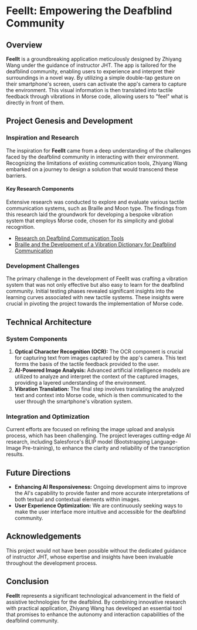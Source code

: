 # FeelIt: Empowering the Deafblind Community

## Overview

**FeelIt** is a groundbreaking application meticulously designed by Zhiyang Wang under the guidance of instructor JHT. The app is tailored for the deafblind community, enabling users to experience and interpret their surroundings in a novel way. By utilizing a simple double-tap gesture on their smartphone's screen, users can activate the app's camera to capture the environment. This visual information is then translated into tactile feedback through vibrations in Morse code, allowing users to "feel" what is directly in front of them.

## Project Genesis and Development

### Inspiration and Research

The inspiration for **FeelIt** came from a deep understanding of the challenges faced by the deafblind community in interacting with their environment. Recognizing the limitations of existing communication tools, Zhiyang Wang embarked on a journey to design a solution that would transcend these barriers.

#### Key Research Components

Extensive research was conducted to explore and evaluate various tactile communication systems, such as Braille and Moon type. The findings from this research laid the groundwork for developing a bespoke vibration system that employs Morse code, chosen for its simplicity and global recognition.

- [Research on Deafblind Communication Tools](https://github.com/JimmyXwtx/molab-2024-01-Zhiyang/tree/main/week11)
- [Braille and the Development of a Vibration Dictionary for Deafblind Communication](https://github.com/JimmyXwtx/molab-2024-01-Zhiyang/tree/main/week12)

### Development Challenges

The primary challenge in the development of FeelIt was crafting a vibration system that was not only effective but also easy to learn for the deafblind community. Initial testing phases revealed significant insights into the learning curves associated with new tactile systems. These insights were crucial in pivoting the project towards the implementation of Morse code.

## Technical Architecture

### System Components

1. **Optical Character Recognition (OCR):** The OCR component is crucial for capturing text from images captured by the app's camera. This text forms the basis of the tactile feedback provided to the user.
2. **AI-Powered Image Analysis:** Advanced artificial intelligence models are utilized to analyze and interpret the context of the captured images, providing a layered understanding of the environment.
3. **Vibration Translation:** The final step involves translating the analyzed text and context into Morse code, which is then communicated to the user through the smartphone's vibration system.

### Integration and Optimization

Current efforts are focused on refining the image upload and analysis process, which has been challenging. The project leverages cutting-edge AI research, including Salesforce's BLIP model (Bootstrapping Language-Image Pre-training), to enhance the clarity and reliability of the transcription results.

## Future Directions

- **Enhancing AI Responsiveness:** Ongoing development aims to improve the AI's capability to provide faster and more accurate interpretations of both textual and contextual elements within images.
- **User Experience Optimization:** We are continuously seeking ways to make the user interface more intuitive and accessible for the deafblind community.

## Acknowledgements

This project would not have been possible without the dedicated guidance of instructor JHT, whose expertise and insights have been invaluable throughout the development process.

## Conclusion

**FeelIt** represents a significant technological advancement in the field of assistive technologies for the deafblind. By combining innovative research with practical application, Zhiyang Wang has developed an essential tool that promises to enhance the autonomy and interaction capabilities of the deafblind community.
